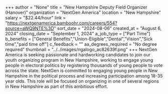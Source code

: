 +++
author = "None"
title = "New Hampshire Deputy Field Organizer (Hanover)"
organization = "NextGen America"
location = "New Hampshire"
salary = "$22.44/hour"
link = "https://nextgenamerica.bamboohr.com/careers/554?source=aWQ9NTE%3D"
sort_date = "2024-08-06"
created_at = "August 6, 2024"
closing_date = "September 1, 2024"
a_job_type = ["Part Time"]
b_benefits = ["General Benefits","Union-Eligible","Dental","Vision","Sick time","paid time off"]
c_feedback = ""
aa_degrees_required = "No degree required"
thumbnail = "../../images/ngalogo_ac82639f.png"
+++
NextGen America is seeking passionate and hardworking candidates to join our youth organizing program in New Hampshire, working to engage young people in electoral politics by registering thousands of young people to vote across the state. NextGen is committed to engaging young people in New Hampshire in the political process and increasing participation among 18-35 year olds. This role will be focused on organizing in one of several regions in New Hampshire as part of this ambitious effort. 